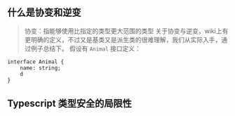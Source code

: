 ## 什么是协变和逆变
> 协变：指能够使用比指定的类型更大范围的类型
关于协变与逆变，wiki上有更明确的定义，不过又是基类又是派生类的很难理解，我们从实际入手，通过例子总结下。 
假设有 `Animal` 接口定义：  
```tsx
interface Animal {
    name: string;
    d
}
```

## Typescript 类型安全的局限性

